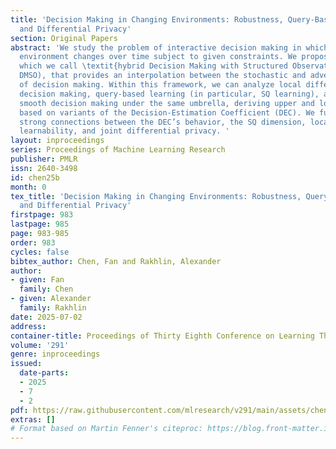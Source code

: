 ```yaml
---
title: 'Decision Making in Changing Environments: Robustness, Query-Based Learning,
  and Differential Privacy'
section: Original Papers
abstract: 'We study the problem of interactive decision making in which the underlying
  environment changes over time subject to given constraints. We propose a framework,
  which we call \textit{hybrid Decision Making with Structured Observations} (hybrid
  DMSO), that provides an interpolation between the stochastic and adversarial settings
  of decision making. Within this framework, we can analyze local differentially private
  decision making, query-based learning (in particular, SQ learning), and robust and
  smooth decision making under the same umbrella, deriving upper and lower bounds
  based on variants of the Decision-Estimation Coefficient (DEC). We further establish
  strong connections between the DEC’s behavior, the SQ dimension, local minimax complexity,
  learnability, and joint differential privacy. '
layout: inproceedings
series: Proceedings of Machine Learning Research
publisher: PMLR
issn: 2640-3498
id: chen25b
month: 0
tex_title: 'Decision Making in Changing Environments: Robustness, Query-Based Learning,
  and Differential Privacy'
firstpage: 983
lastpage: 985
page: 983-985
order: 983
cycles: false
bibtex_author: Chen, Fan and Rakhlin, Alexander
author:
- given: Fan
  family: Chen
- given: Alexander
  family: Rakhlin
date: 2025-07-02
address:
container-title: Proceedings of Thirty Eighth Conference on Learning Theory
volume: '291'
genre: inproceedings
issued:
  date-parts:
  - 2025
  - 7
  - 2
pdf: https://raw.githubusercontent.com/mlresearch/v291/main/assets/chen25b/chen25b.pdf
extras: []
# Format based on Martin Fenner's citeproc: https://blog.front-matter.io/posts/citeproc-yaml-for-bibliographies/
---
```

